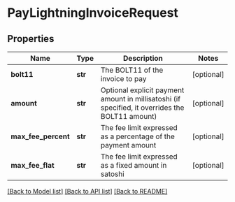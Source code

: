 # PayLightningInvoiceRequest

## Properties
Name | Type | Description | Notes
------------ | ------------- | ------------- | -------------
**bolt11** | **str** | The BOLT11 of the invoice to pay | [optional] 
**amount** | **str** | Optional explicit payment amount in millisatoshi (if specified, it overrides the BOLT11 amount) | [optional] 
**max_fee_percent** | **str** | The fee limit expressed as a percentage of the payment amount | [optional] 
**max_fee_flat** | **str** | The fee limit expressed as a fixed amount in satoshi | [optional] 

[[Back to Model list]](../README.md#documentation-for-models) [[Back to API list]](../README.md#documentation-for-api-endpoints) [[Back to README]](../README.md)

